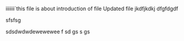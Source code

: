 iiiiiii`this file is about introduction of file
Updated file
jkdfjkdkj
dfgfdgdf

sfsfsg

sdsdwdwdewewewee
f
sd
gs
s
gs
